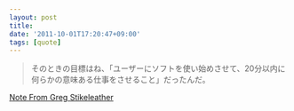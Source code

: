 ```yaml
---
layout: post
title:
date: '2011-10-01T17:20:47+09:00'
tags: [quote]
---
```

> そのときの目標はね、「ユーザーにソフトを使い始めさせて、20分以内に何らかの意味ある仕事をさせること」だったんだ。

[Note From Greg Stikeleather](http://www.workitout.jp/simamune/contents/NoteFromGreg.html)
